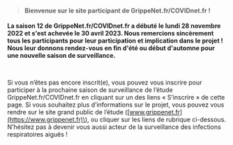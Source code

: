 
> #### **Bienvenue sur le site participant de GrippeNet.fr/COVIDnet.fr !**

**La saison 12 de GrippeNet.fr/COVIDnet.fr a débuté le lundi 28 novembre 2022 et s'est achevée le 30 avril 2023. Nous remercions sincèrement tous les participants pour leur participation et implication dans le projet ! Nous leur donnons rendez-vous en fin d'été ou début d'automne pour une nouvelle saison de surveillance.**

<br>

Si vous n’êtes pas encore inscrit(e), vous pouvez vous inscrire pour participer à la prochaine saison de surveillance de l’étude GrippeNet.fr/COVIDnet.fr en cliquant sur un des liens « S’inscrire » de cette page. Si vous souhaitez plus d’informations sur le projet, vous pouvez vous rendre sur le site grand public de l’étude \([www.grippenet.fr](https://www.grippenet.fr)\), ou cliquer sur les liens de rubrique ci-dessous. N’hésitez pas à devenir vous aussi acteur de la surveillance des infections respiratoires aiguës !

